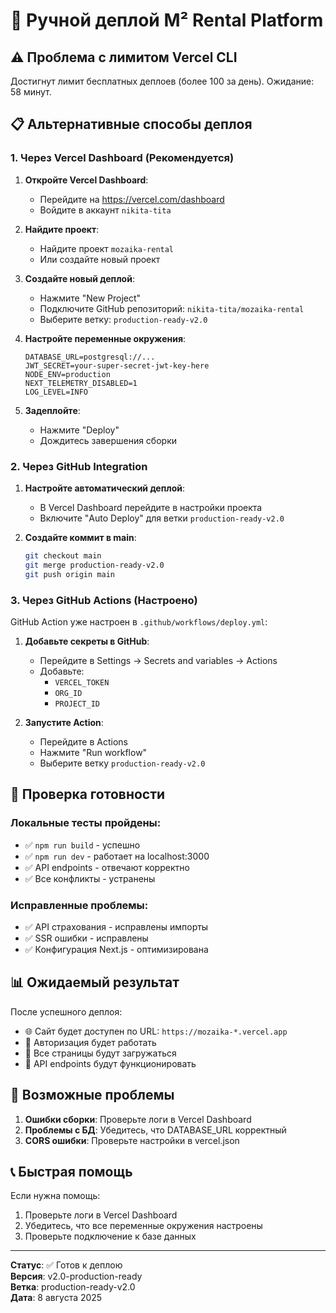 # 🚀 Ручной деплой M² Rental Platform

## ⚠️ Проблема с лимитом Vercel CLI

Достигнут лимит бесплатных деплоев (более 100 за день). Ожидание: 58 минут.

## 📋 Альтернативные способы деплоя

### 1. Через Vercel Dashboard (Рекомендуется)

1. **Откройте Vercel Dashboard**:
   - Перейдите на https://vercel.com/dashboard
   - Войдите в аккаунт `nikita-tita`

2. **Найдите проект**:
   - Найдите проект `mozaika-rental`
   - Или создайте новый проект

3. **Создайте новый деплой**:
   - Нажмите "New Project"
   - Подключите GitHub репозиторий: `nikita-tita/mozaika-rental`
   - Выберите ветку: `production-ready-v2.0`

4. **Настройте переменные окружения**:
   ```env
   DATABASE_URL=postgresql://...
   JWT_SECRET=your-super-secret-jwt-key-here
   NODE_ENV=production
   NEXT_TELEMETRY_DISABLED=1
   LOG_LEVEL=INFO
   ```

5. **Задеплойте**:
   - Нажмите "Deploy"
   - Дождитесь завершения сборки

### 2. Через GitHub Integration

1. **Настройте автоматический деплой**:
   - В Vercel Dashboard перейдите в настройки проекта
   - Включите "Auto Deploy" для ветки `production-ready-v2.0`

2. **Создайте коммит в main**:
   ```bash
   git checkout main
   git merge production-ready-v2.0
   git push origin main
   ```

### 3. Через GitHub Actions (Настроено)

GitHub Action уже настроен в `.github/workflows/deploy.yml`:

1. **Добавьте секреты в GitHub**:
   - Перейдите в Settings → Secrets and variables → Actions
   - Добавьте:
     - `VERCEL_TOKEN`
     - `ORG_ID`
     - `PROJECT_ID`

2. **Запустите Action**:
   - Перейдите в Actions
   - Нажмите "Run workflow"
   - Выберите ветку `production-ready-v2.0`

## 🔧 Проверка готовности

### Локальные тесты пройдены:
- ✅ `npm run build` - успешно
- ✅ `npm run dev` - работает на localhost:3000
- ✅ API endpoints - отвечают корректно
- ✅ Все конфликты - устранены

### Исправленные проблемы:
- ✅ API страхования - исправлены импорты
- ✅ SSR ошибки - исправлены
- ✅ Конфигурация Next.js - оптимизирована

## 📊 Ожидаемый результат

После успешного деплоя:
- 🌐 Сайт будет доступен по URL: `https://mozaika-*.vercel.app`
- 🔐 Авторизация будет работать
- 📱 Все страницы будут загружаться
- 🚀 API endpoints будут функционировать

## 🐛 Возможные проблемы

1. **Ошибки сборки**: Проверьте логи в Vercel Dashboard
2. **Проблемы с БД**: Убедитесь, что DATABASE_URL корректный
3. **CORS ошибки**: Проверьте настройки в vercel.json

## 📞 Быстрая помощь

Если нужна помощь:
1. Проверьте логи в Vercel Dashboard
2. Убедитесь, что все переменные окружения настроены
3. Проверьте подключение к базе данных

---

**Статус**: ✅ Готов к деплою  
**Версия**: v2.0-production-ready  
**Ветка**: production-ready-v2.0  
**Дата**: 8 августа 2025 